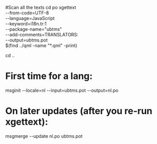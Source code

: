 #Scan all the texts
cd po
xgettext \
  --from-code=UTF-8 \
  --language=JavaScript \
  --keyword=i18n.tr:1 \
  --package-name="ubtms" \
  --add-comments=TRANSLATORS: \
  --output=ubtms.pot\
  $(find ../qml -name "*.qml" -print)

cd ..

# First time for a lang:
msginit --locale=nl --input=ubtms.pot --output=nl.po

# On later updates (after you re-run xgettext):
msgmerge --update nl.po ubtms.pot
